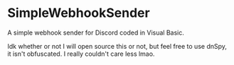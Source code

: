 # SimpleWebhookSender
A simple webhook sender for Discord coded in Visual Basic.

Idk whether or not I will open source this or not, but feel free to use dnSpy, it isn't obfuscated. I really couldn't care less lmao.
